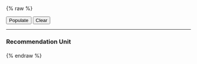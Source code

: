 ---
---

{% raw %}
<style>
  .block {
    margin: 20px 0;
    width: 400px;
    height: 100vh;
    border: 2px dotted #CCC;
  }
  .target {
    margin: 20px;
    width: 400px;
    height: 200px;
    border: 2px solid #CCC;
    display: flex;
    flex-direction: column;
    justify-content: center;
    align-items: center;
    user-select: none;
  }
  .unit {
    list-style: none;
    margin: 20px 0;
    padding: 0;
    width: 400px;
  }
  .item {
    height: 80px;
    margin: 20px 0;
    border: 1px solid #CCC;
    display: flex;
    flex-direction: column;
    justify-content: center;
    align-items: center;
    user-select: none;
  }
</style>
<div>
  <button id="populate-btn" type="button" class="btn btn-success">Populate</button>
  <button id="clear-btn" type="button" class="btn btn-danger">Clear</button>
</div>
<hr>
<div>
  <h3>Recommendation Unit</h3>
  <ul id="unit" class="unit" data-miso-unit-id="unit-1"></ul>
</div>
<script>
let index = 1;
document.querySelector('#populate-btn').addEventListener('click', () => {
  let html = '';
  for (let i = 0; i < 4; i++) {
    const productId = `product-${index}`;
    html += `<li id="${productId}" class="item" data-miso-product-id="${productId}"><a href="#">Product ${index}</a></li>`;
    index++;
  }
  document.querySelector('#unit').insertAdjacentHTML('beforeend', html);
});
document.querySelector('#clear-btn').addEventListener('click', () => {  
  document.querySelector('#unit').innerHTML = '';
});
</script>
<script>
MisoClient.plugins.use('std:units');
const client = new MisoClient('...');
const unitElement = document.querySelector('#unit');
const unit = client.units.get(unitElement);
unit.items.watch();
unit.tracker.start();
</script>
{% endraw %}
